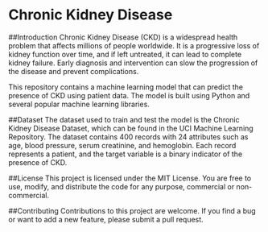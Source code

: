 # Chronic Kidney Disease 

##Introduction
Chronic Kidney Disease (CKD) is a widespread health problem that affects millions of people worldwide. It is a progressive loss of kidney function over time, and if left untreated, it can lead to complete kidney failure. Early diagnosis and intervention can slow the progression of the disease and prevent complications.

This repository contains a machine learning model that can predict the presence of CKD using patient data. The model is built using Python and several popular machine learning libraries.

##Dataset
The dataset used to train and test the model is the Chronic Kidney Disease Dataset, which can be found in the UCI Machine Learning Repository. The dataset contains 400 records with 24 attributes such as age, blood pressure, serum creatinine, and hemoglobin. Each record represents a patient, and the target variable is a binary indicator of the presence of CKD.

##License
This project is licensed under the MIT License. You are free to use, modify, and distribute the code for any purpose, commercial or non-commercial.

##Contributing
Contributions to this project are welcome. If you find a bug or want to add a new feature, please submit a pull request.
